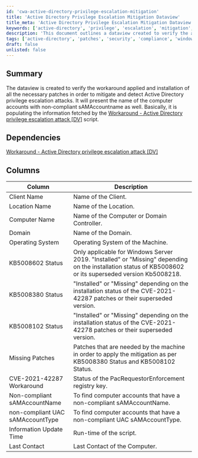```yaml
---
id: 'cwa-active-directory-privilege-escalation-mitigation'
title: 'Active Directory Privilege Escalation Mitigation Dataview'
title_meta: 'Active Directory Privilege Escalation Mitigation Dataview'
keywords: ['active-directory', 'privilege', 'escalation', 'mitigation', 'patches', 'compliance']
description: 'This document outlines a dataview created to verify the applied workaround and installation of necessary patches to mitigate and detect Active Directory privilege escalation attacks. It provides a comprehensive overview of computer accounts with non-compliant sAMAccountnames and details about patch statuses.'
tags: ['active-directory', 'patches', 'security', 'compliance', 'windows']
draft: false
unlisted: false
---
```

## Summary

The dataview is created to verify the workaround applied and installation of all the necessary patches in order to mitigate and detect Active Directory privilege escalation attacks. It will present the name of the computer accounts with non-compliant sAMAccountname as well. Basically, it is populating the information fetched by the [Workaround - Active Directory privilege escalation attack [DV]](https://proval.itglue.com/DOC-5078775-8930107) script.

## Dependencies

[Workaround - Active Directory privilege escalation attack [DV]](https://proval.itglue.com/DOC-5078775-8930107)

## Columns

| Column                              | Description                                                                                                                                       |
|-------------------------------------|---------------------------------------------------------------------------------------------------------------------------------------------------|
| Client Name                         | Name of the Client.                                                                                                                             |
| Location Name                       | Name of the Location.                                                                                                                           |
| Computer Name                       | Name of the Computer or Domain Controller.                                                                                                      |
| Domain                              | Name of the Domain.                                                                                                                             |
| Operating System                    | Operating System of the Machine.                                                                                                                |
| KB5008602 Status                    | Only applicable for Windows Server 2019. "Installed" or "Missing" depending on the installation status of KB5008602 or its superseded version Kb5008218. |
| KB5008380 Status                    | "Installed" or "Missing" depending on the installation status of the CVE-2021-42287 patches or their superseded version.                      |
| KB5008102 Status                    | "Installed" or "Missing" depending on the installation status of the CVE-2021-42278 patches or their superseded version.                      |
| Missing Patches                     | Patches that are needed by the machine in order to apply the mitigation as per KB5008380 Status and KB5008102 Status.                          |
| CVE-2021-42287 Workaround           | Status of the PacRequestorEnforcement registry key.                                                                                            |
| Non-compliant sAMAccountName       | To find computer accounts that have a non-compliant sAMAccountName.                                                                            |
| non-compliant UAC sAMAccountType   | To find computer accounts that have a non-compliant UAC sAMAccountType.                                                                        |
| Information Update Time             | Run-time of the script.                                                                                                                         |
| Last Contact                        | Last Contact of the Computer.                                                                                                                   |





